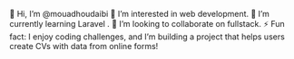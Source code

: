 👋 Hi, I’m @mouadhoudaibi
👀 I’m interested in web development.
🌱 I’m currently learning Laravel .
💞️ I’m looking to collaborate on fullstack.
⚡ Fun fact: I enjoy coding challenges, and I’m building a project that helps users create CVs with data from online forms!

<!---
mouadhoudaibi/mouadhoudaibi is a ✨ special ✨ repository because its `README.md` (this file) appears on your GitHub profile.
You can click the Preview link to take a look at your changes.
--->

